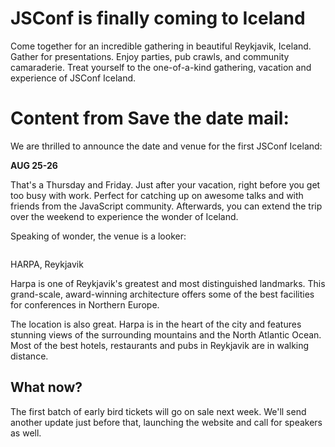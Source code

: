 # JSConf is finally coming to Iceland

Come together for an incredible gathering in beautiful Reykjavik, Iceland. Gather for presentations. Enjoy parties, pub crawls, and community camaraderie. Treat yourself to the one-of-a-kind gathering, vacation and experience of JSConf Iceland.



# Content from Save the date mail:

We are thrilled to announce the date and venue for the first JSConf Iceland:

**AUG 25-26**

That's a Thursday and Friday. Just after your vacation, right before you get too busy with work. Perfect for catching up on awesome talks and with friends from the JavaScript community. Afterwards, you can extend the trip over the weekend to experience the wonder of Iceland.

Speaking of wonder, the venue is a looker:

<IMAGE>

HARPA, Reykjavik

Harpa is one of Reykjavik's greatest and most distinguished landmarks. This grand-scale, award-winning architecture offers some of the best facilities for conferences in Northern Europe.

The location is also great. Harpa is in the heart of the city and features stunning views of the surrounding mountains and the North Atlantic Ocean. Most of the best hotels, restaurants and pubs in Reykjavik are in walking distance.

## What now?

The first batch of early bird tickets will go on sale next week. We'll send another update just before that, launching the website and call for speakers as well.
